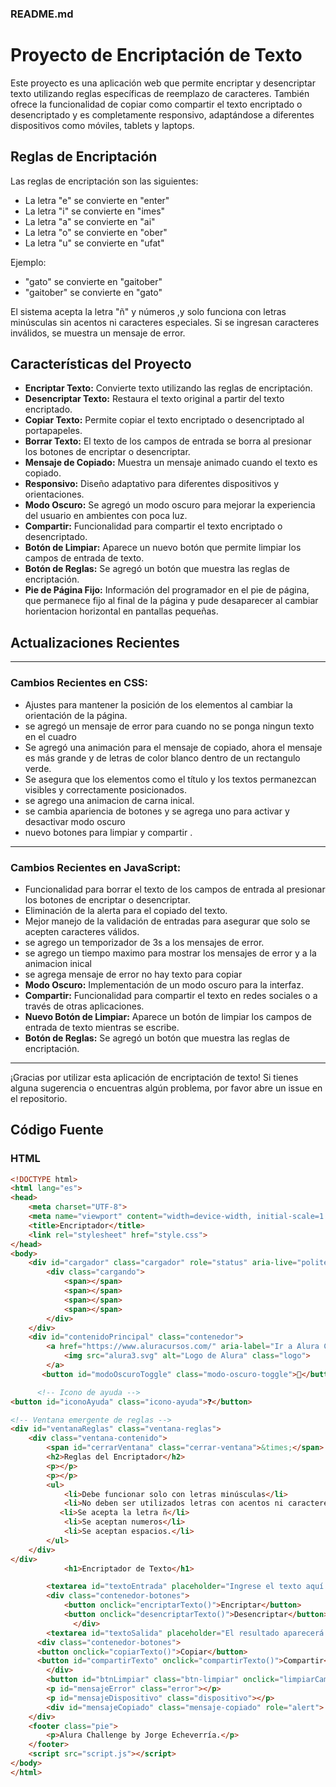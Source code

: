 ### README.md

# Proyecto de Encriptación de Texto

Este proyecto es una aplicación web que permite encriptar y desencriptar texto utilizando reglas específicas de reemplazo de caracteres. También ofrece la funcionalidad de copiar como compartir el texto encriptado o desencriptado  y es completamente responsivo, adaptándose a diferentes dispositivos como móviles, tablets y laptops.

## Reglas de Encriptación

Las reglas de encriptación son las siguientes:
- La letra "e" se convierte en "enter"
- La letra "i" se convierte en "imes"
- La letra "a" se convierte en "ai"
- La letra "o" se convierte en "ober"
- La letra "u" se convierte en "ufat"

Ejemplo:
- "gato" se convierte en "gaitober"
- "gaitober" se convierte en "gato"

El sistema acepta la letra "ñ" y números ,y solo funciona con letras minúsculas sin acentos ni caracteres especiales. Si se ingresan caracteres inválidos, se muestra un mensaje de error.

## Características del Proyecto

- **Encriptar Texto:** Convierte texto utilizando las reglas de encriptación.
- **Desencriptar Texto:** Restaura el texto original a partir del texto encriptado.
- **Copiar Texto:** Permite copiar el texto encriptado o desencriptado al portapapeles.
- **Borrar Texto:** El texto de los campos de entrada se borra al presionar los botones de encriptar o desencriptar.
- **Mensaje de Copiado:** Muestra un mensaje animado cuando el texto es copiado.
- **Responsivo:** Diseño adaptativo para diferentes dispositivos y orientaciones.
- **Modo Oscuro:** Se agregó un modo oscuro para mejorar la experiencia del usuario en ambientes con poca luz.
- **Compartir:** Funcionalidad para compartir el texto encriptado o desencriptado.
- **Botón de Limpiar:** Aparece un nuevo botón que permite limpiar los campos de entrada de texto.
- **Botón de Reglas:** Se agregó un botón que muestra las reglas de encriptación.
- **Pie de Página Fijo:** Información del programador en el pie de página, que permanece fijo al final de la página y pude desaparecer al cambiar horientacion horizontal en pantallas pequeñas.

## Actualizaciones Recientes
---
### Cambios Recientes en CSS:
- Ajustes para mantener la posición de los elementos al cambiar la orientación de la página.
- se agregó un mensaje de error para cuando no se ponga ningun texto en el cuadro
- Se agregó una animación para el mensaje de copiado, ahora el mensaje es más grande y de letras de color blanco dentro de un rectangulo verde.
- Se asegura que los elementos como el título y los textos permanezcan visibles y correctamente posicionados.
- se agrego una animacion de carna inical.
- se cambia apariencia de botones y se agrega uno para activar y desactivar modo oscuro
- nuevo botones para limpiar y compartir .
  
---
### Cambios Recientes en JavaScript:
- Funcionalidad para borrar el texto de los campos de entrada al presionar los botones de encriptar o desencriptar.
- Eliminación de la alerta para el copiado del texto.
- Mejor manejo de la validación de entradas para asegurar que solo se acepten caracteres válidos.
- se agrego un temporizador de 3s a los mensajes de error.
- se agrego un tiempo maximo para mostrar los mensajes de error y a la animacion inical
- se agrega mensaje de error no hay texto para copiar
- **Modo Oscuro:** Implementación de un modo oscuro para la interfaz.
- **Compartir:** Funcionalidad para compartir el texto en redes sociales o a través de otras aplicaciones.
- **Nuevo Botón de Limpiar:** Aparece un botón de limpiar los campos de entrada de texto mientras se escribe.
- **Botón de Reglas:** Se agregó un botón que muestra las reglas de encriptación.
---
¡Gracias por utilizar esta aplicación de encriptación de texto! Si tienes alguna sugerencia o encuentras algún problema, por favor abre un issue en el repositorio.

## Código Fuente

### HTML
```html
<!DOCTYPE html>
<html lang="es">
<head>
    <meta charset="UTF-8">
    <meta name="viewport" content="width=device-width, initial-scale=1.0">
    <title>Encriptador</title>
    <link rel="stylesheet" href="style.css">
</head>
<body>
    <div id="cargador" class="cargador" role="status" aria-live="polite">
        <div class="cargando">
            <span></span>
            <span></span>
            <span></span>
            <span></span>
        </div>
    </div>
    <div id="contenidoPrincipal" class="contenedor">
        <a href="https://www.aluracursos.com/" aria-label="Ir a Alura Cursos">
            <img src="alura3.svg" alt="Logo de Alura" class="logo">
        </a>
       <button id="modoOscuroToggle" class="modo-oscuro-toggle">🌙</button> <!-- Interruptor de modo oscuro -->

      <!-- Icono de ayuda -->
<button id="iconoAyuda" class="icono-ayuda">❓</button>

<!-- Ventana emergente de reglas -->
<div id="ventanaReglas" class="ventana-reglas">
    <div class="ventana-contenido">
        <span id="cerrarVentana" class="cerrar-ventana">&times;</span>
        <h2>Reglas del Encriptador</h2>
        <p></p>
        <p></p>
        <ul>
            <li>Debe funcionar solo con letras minúsculas</li>
            <li>No deben ser utilizados letras con acentos ni caracteres especiales</li>
           <li>Se acepta la letra ñ</li>
            <li>Se aceptan numeros</li>
            <li>Se aceptan espacios.</li>
        </ul>
    </div>
</div>
            <h1>Encriptador de Texto</h1>

        <textarea id="textoEntrada" placeholder="Ingrese el texto aquí..." aria-label="Texto a encriptar o desencriptar"></textarea>
        <div class="contenedor-botones">
            <button onclick="encriptarTexto()">Encriptar</button>
            <button onclick="desencriptarTexto()">Desencriptar</button>
              </div>  
        <textarea id="textoSalida" placeholder="El resultado aparecerá aquí..." readonly aria-label="Resultado"></textarea>
      <div class="contenedor-botones">
      <button onclick="copiarTexto()">Copiar</button>
      <button id="compartirTexto" onclick="compartirTexto()">Compartir</button>
        </div>
        <button id="btnLimpiar" class="btn-limpiar" onclick="limpiarCampos()">Limpiar</button>
        <p id="mensajeError" class="error"></p>
        <p id="mensajeDispositivo" class="dispositivo"></p>
        <div id="mensajeCopiado" class="mensaje-copiado" role="alert">¡Texto copiado!</div>
    </div>
    <footer class="pie">
        <p>Alura Challenge by Jorge Echeverría.</p>
    </footer>
    <script src="script.js"></script>
</body>
</html>
